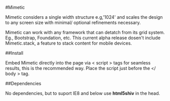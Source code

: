 #Mimetic

Mimetic considers a single width structure e.g,'1024' and scales the design to any screen size with minimal/ optional refinements necessary.

Mimetic can work with any framework that can detatch from its grid system. Eg., Bootstrap, Foundation, etc.
This current alpha release dosen't include Mimetic.stack, a feature to stack content for mobile devices.

##Install

Embed Mimetic directly into the page via < script > tags for seamless results, this is the recommended way.
Place the script just before the </ body > tag.

##Dependencies

No dependencies, but to suport IE8 and below use <b>html5shiv</b> in the head.
